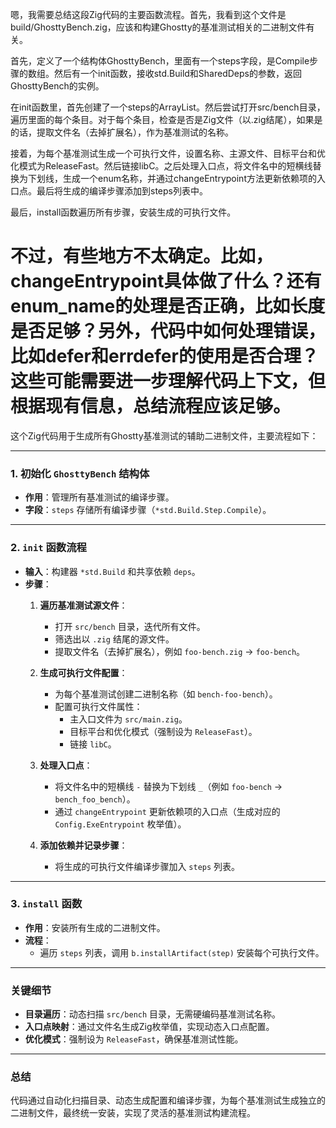 嗯，我需要总结这段Zig代码的主要函数流程。首先，我看到这个文件是build/GhosttyBench.zig，应该和构建Ghostty的基准测试相关的二进制文件有关。

首先，定义了一个结构体GhosttyBench，里面有一个steps字段，是Compile步骤的数组。然后有一个init函数，接收std.Build和SharedDeps的参数，返回GhosttyBench的实例。

在init函数里，首先创建了一个steps的ArrayList。然后尝试打开src/bench目录，遍历里面的每个条目。对于每个条目，检查是否是Zig文件（以.zig结尾），如果是的话，提取文件名（去掉扩展名），作为基准测试的名称。

接着，为每个基准测试生成一个可执行文件，设置名称、主源文件、目标平台和优化模式为ReleaseFast。然后链接libC。之后处理入口点，将文件名中的短横线替换为下划线，生成一个enum名称，并通过changeEntrypoint方法更新依赖项的入口点。最后将生成的编译步骤添加到steps列表中。

最后，install函数遍历所有步骤，安装生成的可执行文件。

不过，有些地方不太确定。比如，changeEntrypoint具体做了什么？还有enum_name的处理是否正确，比如长度是否足够？另外，代码中如何处理错误，比如defer和errdefer的使用是否合理？这些可能需要进一步理解代码上下文，但根据现有信息，总结流程应该足够。
================================================
这个Zig代码用于生成所有Ghostty基准测试的辅助二进制文件，主要流程如下：

---

### **1. 初始化 `GhosttyBench` 结构体**
- **作用**：管理所有基准测试的编译步骤。
- **字段**：`steps` 存储所有编译步骤（`*std.Build.Step.Compile`）。

---

### **2. `init` 函数流程**
- **输入**：构建器 `*std.Build` 和共享依赖 `deps`。
- **步骤**：
  1. **遍历基准测试源文件**：
     - 打开 `src/bench` 目录，迭代所有文件。
     - 筛选出以 `.zig` 结尾的源文件。
     - 提取文件名（去掉扩展名），例如 `foo-bench.zig` → `foo-bench`。
  
  2. **生成可执行文件配置**：
     - 为每个基准测试创建二进制名称（如 `bench-foo-bench`）。
     - 配置可执行文件属性：
       - 主入口文件为 `src/main.zig`。
       - 目标平台和优化模式（强制设为 `ReleaseFast`）。
       - 链接 `libC`。
  
  3. **处理入口点**：
     - 将文件名中的短横线 `-` 替换为下划线 `_`（例如 `foo-bench` → `bench_foo_bench`）。
     - 通过 `changeEntrypoint` 更新依赖项的入口点（生成对应的 `Config.ExeEntrypoint` 枚举值）。
  
  4. **添加依赖并记录步骤**：
     - 将生成的可执行文件编译步骤加入 `steps` 列表。

---

### **3. `install` 函数**
- **作用**：安装所有生成的二进制文件。
- **流程**：
  - 遍历 `steps` 列表，调用 `b.installArtifact(step)` 安装每个可执行文件。

---

### **关键细节**
- **目录遍历**：动态扫描 `src/bench` 目录，无需硬编码基准测试名称。
- **入口点映射**：通过文件名生成Zig枚举值，实现动态入口点配置。
- **优化模式**：强制设为 `ReleaseFast`，确保基准测试性能。

---

### **总结**
代码通过自动化扫描目录、动态生成配置和编译步骤，为每个基准测试生成独立的二进制文件，最终统一安装，实现了灵活的基准测试构建流程。